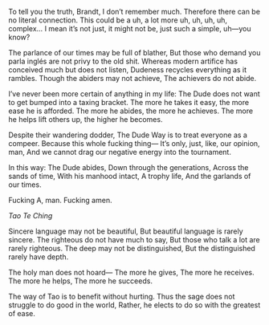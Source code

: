 To tell you the truth, Brandt, I don’t remember much.
Therefore there can be no literal connection.
This could be a uh, a lot more uh, uh, uh, uh, complex…
I mean it’s not just, it might not be, just such a simple, uh—you know?

The parlance of our times may be full of blather,
But those who demand you parla inglés are not privy to the old shit.
Whereas modern artifice has conceived much but does not listen,
Dudeness recycles everything as it rambles.
Though the abiders may not achieve,
The achievers do not abide.

I’ve never been more certain of anything in my life:
The Dude does not want to get bumped into a taxing bracket.
The more he takes it easy, the more ease he is afforded.
The more he abides, the more he achieves.
The more he helps lift others up, the higher he becomes.

Despite their wandering dodder,
The Dude Way is to treat everyone as a compeer.
Because this whole fucking thing—
It’s only, just, like, our opinion, man,
And we cannot drag our negative energy into the tournament.

In this way:
The Dude abides,
Down through the generations,
Across the sands of time,
With his manhood intact,
A trophy life,
And the garlands of our times.

Fucking A, man. Fucking amen.

*Tao Te Ching*

Sincere language may not be beautiful,
But beautiful language is rarely sincere.
The righteous do not have much to say,
But those who talk a lot are rarely righteous.
The deep may not be distinguished,
But the distinguished rarely have depth.

The holy man does not hoard—
The more he gives,
The more he receives.
The more he helps,
The more he succeeds.

The way of Tao is to benefit without hurting.
Thus the sage does not struggle to do good in the world,
Rather, he elects to do so with the greatest of ease.
